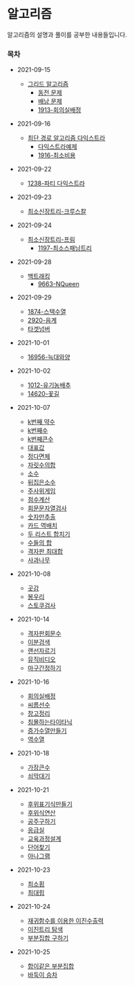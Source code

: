 # 알고리즘

알고리즘의 설명과 풀이를 공부한 내용들입니다.


### 목차

- 2021-09-15 
  - [그리드 알고리즘](./Greedy/탐욕알고리즘.md)
    - [동전 문제](./Greedy/problems/동전문제.py)
    - [배낭 문제](./Greedy/problems/배낭문제.py)
    - [1913-회의실배정](./Greedy/problems/1913-회의실배정.py)
- 2021-09-16 
  - [최단 경로 알고리즘 다익스트라](./최단경로/최단경로알고리즘.md)
    - [다익스트라예제](./최단경로/다익스트라예제.py)
    - [1916-최소비용](./최단경로/problems/1916-최소비용.py)
- 2021-09-22
  - [1238-파티 다익스트라](./최단경로/problems/1238-파티.py)
- 2021-09-23
  - [최소신장트리-크루스칼](./최소신장트리/최소신장트리.md)
- 2021-09-24
  - [최소신장트리-프림](./최소신장트리/최소신장트리.md)
    - [1197-최소스패닝트리](./최소신장트리/problems/1197-최소스패닝트리.py)
  
- 2021-09-28
  - [백트래킹](./백트래킹/백트래킹.md)
    - [9663-NQueen](./백트래킹/problems/9663-NQueen.py)
- 2021-09-29
  - [1874-스택수열](./problems/1874-스택수열.py)
  - [2920-음계](./problems/2920-음계.py)
  - [타겟넘버](./problems/타겟넘버.py)
- 2021-10-01
  - [16956-늑대와양](./problems/16956-늑대와양.py)
- 2021-10-02
  - [1012-유기농배추](./problems/1012-유기농배추.py)
  - [14620-꽃길](./problems/14620-꽃길.py)
- 2021-10-07
  - [k번째 약수](./코딩구현력기르기/k번째약수.py)
  - [k번째수](./코딩구현력기르기/k번째수.py)
  - [k번째큰수](./코딩구현력기르기/k번째큰수.py)
  - [대표값](./코딩구현력기르기/대표값.py)
  - [정다면체](./코딩구현력기르기/정다면체.py)
  - [자릿수의합](./코딩구현력기르기/자릿수의합.py)
  - [소수](./코딩구현력기르기/소수.py)
  - [뒤집은소수](./코딩구현력기르기/뒤집은소수.py)
  - [주사위게임](./코딩구현력기르기/주사위게임.py)
  - [점수계산](./코딩구현력기르기/점수계산.py) 
  - [회문문자열검사](./탐색시뮬레이션(string,1차원,2차원)/회문문자열검사.py)
  - [숫자만추출](./탐색시뮬레이션(string,1차원,2차원)/숫자만추출.py)
  - [카드 역배치](./탐색시뮬레이션(string,1차원,2차원)/카드역배치.py)
  - [두 리스트 합치기](./탐색시뮬레이션(string,1차원,2차원)/두리스트합치기.py)
  - [수들의 합](./탐색시뮬레이션(string,1차원,2차원)/수들의합.py)
  - [격자판 최대합](./탐색시뮬레이션(string,1차원,2차원)/격자판최대합.py)
  - [사과나무](./탐색시뮬레이션(string,1차원,2차원)/사과나무.py)
- 2021-10-08
  - [곳감](./탐색시뮬레이션(string,1차원,2차원)/곳감.py)
  - [봉우리](./탐색시뮬레이션(string,1차원,2차원)/봉우리.py)
  - [스토쿠검사](./탐색시뮬레이션(string,1차원,2차원)/스토쿠검사.py)
- 2021-10-14
  - [격자판회문수](./탐색시뮬레이션(string,1차원,2차원)/격자판회문수.py)
  - [이분검색](./이분탐색/이분검색.py)
  - [랜선자르기](./이분탐색/랜선자르기.py)
  - [뮤직비디오](./이분탐색/뮤직비디오.py)
  - [마구간정하기](./이분탐색/마구간정하기.py)
- 2021-10-16
  - [회의실배정](./Greedy/problems/회의실배정.py)
  - [씨름선수](./Greedy/problems/씨름선수.py)
  - [창고정리](./Greedy/problems/창고정리.py)
  - [침몰하는타이타닉](./Greedy/problems/침몰하는타이타닉.py)
  - [증가수열만들기](./Greedy/problems/증가수열만들기.py)
  - [역수열](./Greedy/problems/역수열.py)
- 2021-10-18
  - [가장큰수](./자료구조(스택큐해쉬힙)/가장큰수.py)
  - [쇠막대기](./자료구조(스택큐해쉬힙)/쇠막대기.py)
- 2021-10-21  
  - [후위표기식만들기](./자료구조(스택큐해쉬힙)/후위표기식만들기.py)
  - [후위식연산](./자료구조(스택큐해쉬힙)/후위식연산.py)
  - [공주구하기](./자료구조(스택큐해쉬힙)/공주구하기.py)
  - [응급실](./자료구조(스택큐해쉬힙)/응급실.py)
  - [교육과정설계](./자료구조(스택큐해쉬힙)/교육과정설계.py)
  - [단어찾기](./자료구조(스택큐해쉬힙)/단어찾기.py)
  - [아나그램](./자료구조(스택큐해쉬힙)/아나그램.py)
- 2021-10-23
  - [최소횝](./자료구조(스택큐해쉬힙)/최소힙.py)
  - [최대힙](./자료구조(스택큐해쉬힙)/최대힙.py)
- 2021-10-24
  - [재귀함수를 이용한 이진수출력](./완전탐색DFS기초/재귀함수를이용한이진수출력.py)
  - [이진트리 탐색](./완전탐색DFS기초/이진트리탐색.py)
  - [부분집합 구하기](./완전탐색DFS기초/부분집합구하기.py)
- 2021-10-25
  - [합이같은 부분집합](./완전탐색DFS기초/합이같은부분집합.py)
  - [바둑이 승차](./완전탐색DFS기초/바둑이승차.py)
  
    